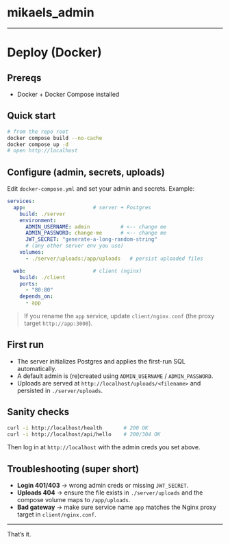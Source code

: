 # mikaels_admin

---

# Deploy (Docker)

## Prereqs

* Docker + Docker Compose installed

## Quick start

```bash
# from the repo root
docker compose build --no-cache
docker compose up -d
# open http://localhost
```

## Configure (admin, secrets, uploads)

Edit `docker-compose.yml` and set your admin and secrets. Example:

```yaml
services:
  app:                      # server + Postgres
    build: ./server
    environment:
      ADMIN_USERNAME: admin          # <-- change me
      ADMIN_PASSWORD: change-me      # <-- change me
      JWT_SECRET: "generate-a-long-random-string"
      # (any other server env you use)
    volumes:
      - ./server/uploads:/app/uploads   # persist uploaded files

  web:                      # client (nginx)
    build: ./client
    ports:
      - "80:80"
    depends_on:
      - app
```

> If you rename the `app` service, update `client/nginx.conf` (the proxy target `http://app:3000`).

## First run

* The server initializes Postgres and applies the first-run SQL automatically.
* A default admin is (re)created using `ADMIN_USERNAME` / `ADMIN_PASSWORD`.
* Uploads are served at `http://localhost/uploads/<filename>` and persisted in `./server/uploads`.

## Sanity checks

```bash
curl -i http://localhost/health       # 200 OK
curl -i http://localhost/api/hello    # 200/304 OK
```

Then log in at `http://localhost` with the admin creds you set above.

## Troubleshooting (super short)

* **Login 401/403** → wrong admin creds or missing `JWT_SECRET`.
* **Uploads 404** → ensure the file exists in `./server/uploads` and the compose volume maps to `/app/uploads`.
* **Bad gateway** → make sure service name `app` matches the Nginx proxy target in `client/nginx.conf`.

---

That’s it.
